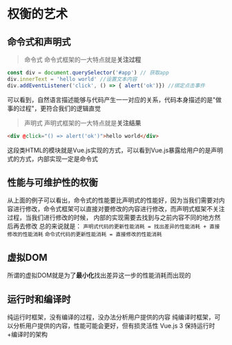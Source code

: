 # 权衡的艺术
## 命令式和声明式

> 命令式
命令式框架的一大特点就是**关注过程**
```js
const div = document.querySelector('#app') // 获取app
div.innerText = 'hello world' //设置文本内容
div.addEventListener('click', () => { alert('ok')}) //绑定点击事件
```
可以看到，自然语言描述能够与代码产生一一对应的关系，代码本身描述的是"做事的过程"，更符合我们的逻辑直觉
> 声明式
声明式框架的一大特点就是**关注结果**
```html
<div @click="() => alert('ok')">hello world</div>
```
这段类HTML的模块就是Vue.js实现的方式，可以看到Vue.js暴露给用户的是声明式的方式，内部实现一定是命令式

## 性能与可维护性的权衡

从上面的例子可以看出，命令式的性能要比声明式的性能好，因为当我们需要对内容进行修改，命令式框架可以直接对要修改的内容进行修改，而声明式框架不关注过程，当我们进行修改的时候，
内部的实现需要去找到与之前内容不同的地方然后再去修改
总的来说就是：
`声明式代码的更新性能消耗 = 找出差异的性能消耗 + 直接修改的性能消耗`
`命令式代码的更新性能消耗 = 直接修改的性能消耗`

## 虚拟DOM

所谓的虚拟DOM就是为了**最小化**找出差异这一步的性能消耗而出现的

## 运行时和编译时

纯运行时框架，没有编译的过程，没办法分析用户提供的内容
纯编译时框架，可以分析用户提供的内容，性能可能会更好，但有损灵活性
Vue.js 3 保持运行时+编译时的架构